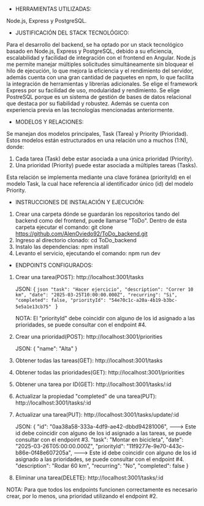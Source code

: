 * HERRAMIENTAS UTILIZADAS:

Node.js, Express y PostgreSQL.

* JUSTIFICACIÓN DEL STACK TECNOLÓGICO: 

Para el desarrollo del backend, se ha optado por un stack tecnológico basado en Node.js, Express y PostgreSQL, debido a su eficiencia, escalabilidad y facilidad de integración con el frontend en Angular. Node.js me permite manejar múltiples solicitudes simultáneamente sin bloquear el hilo de ejecución, lo que mejora la eficiencia y el rendimiento del servidor, además cuenta con una gran cantidad de paquetes en npm, lo que facilita la integración de herramientas y librerías adicionales. Se elige el framework Express por su facilidad de uso, modularidad y rendimiento. Se elige PostreSQL porque es un sistema de gestión de bases de datos relacional que destaca por su fiabilidad y robustez. Además se cuenta con experiencia previa en las tecnologías mencionadas anteriormente.

* MODELOS Y RELACIONES: 

Se manejan dos modelos principales, Task (Tarea) y Priority (Prioridad). Estos modelos están estructurados en una relación uno a muchos (1:N), donde:

1. Cada tarea (Task) debe estar asociada a una única prioridad (Priority).
2. Una prioridad (Priority) puede estar asociada a múltiples tareas (Tasks).
   
Esta relación se implementa mediante una clave foránea (priorityId) en el modelo Task, la cual hace referencia al identificador único (id) del modelo Priority.

* INSTRUCCIONES DE INSTALACIÓN Y EJECUCIÓN:

1. Crear una carpeta dónde se guardarán los repositorios tando del backend como del frontend, puede llamarse "ToDo". Dentro de ésta carpeta ejecutar el comando: git clone https://github.com/AlenOviedo92/ToDo_backend.git
2. Ingreso al directorio clonado: cd ToDo_backend
3. Instalo las dependencias: npm install
4. Levanto el servicio, ejecutando el comando: npm run dev

* ENDPOINTS CONFIGURADOS:

1. Crear una tarea(POST): http://localhost:3001/tasks

   JSON:
            { ```json
               "task": "Hacer ejercicio",
               "description": "Correr 10 km",
               "date": "2025-03-25T10:00:00.000Z",
               "recurring": "Si",
               "completed": false,
               "priorityId": "54e70c1c-a20a-4b19-b3bc-5e5a1e13cb75" ```
            }

   NOTA: El "priorityId" debe coincidir con alguno de los id asignado a las prioridades, se puede consultar con el endpoint #4.
   
3. Crear una prioridad(POST): http://localhost:3001/priorities

   JSON: {
            "name": "Alta"
         }
   
4. Obtener todas las tareas(GET):  http://localhost:3001/tasks
   
5. Obtener todas las prioridades(GET):  http://localhost:3001/priorities
   
6. Obtener una tarea por ID(GET):  http://localhost:3001/tasks/:id
   
7. Actualizar la propiedad "completed" de una tarea(PUT):  http://localhost:3001/tasks/:id
   
8. Actualizar una tarea(PUT):  http://localhost:3001/tasks/update/:id

   JSON: {
            "id": "0aa38a58-333a-4df9-ae42-dbbd94281006",                  ---> Este id debe coincidir con alguno de los id asignado a las tareas, se puede consultar con el endpoint #3.
            "task": "Montar en bicicleta",
            "date": "2025-03-26T05:00:00.000Z",
            "priorityId": "11f9277e-9e70-443c-b86e-0f48e607205a",          ---> Este id debe coincidir con alguno de los id asignado a las prioridades, se puede consultar con el endpoint #4.
            "description": "Rodar 60 km",
            "recurring": "No",
            "completed": false
         }
   
9. Eliminar una tarea(DELETE):  http://localhost:3001/tasks/:id

NOTA: Para que todos los endpoints funcionen correctamente es necesario crear, por lo menos, una prioridad utilizando el endpoint #2.




